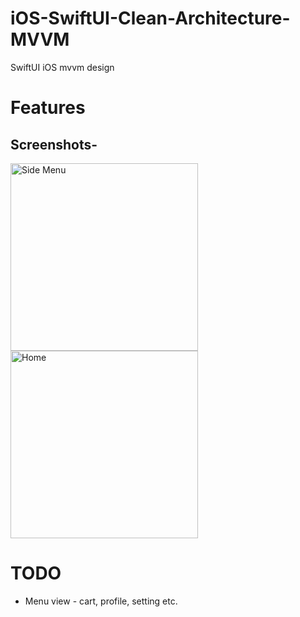 # iOS-SwiftUI-Clean-Architecture-MVVM
SwiftUI iOS mvvm design

# Features
## Screenshots-
<img src="https://user-images.githubusercontent.com/14831652/126978292-b2459e5d-5487-4017-9beb-bf0f945b3ca3.png" alt="Side Menu" width="300" >

<img src="https://user-images.githubusercontent.com/14831652/126978304-965f8f91-699a-4b7b-b0c5-927407bb582d.png" alt="Home" width="300" >

# TODO
- Menu view - cart, profile, setting etc.


